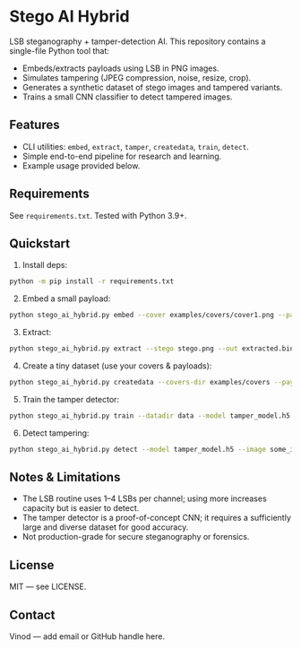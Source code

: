 
# Stego AI Hybrid

LSB steganography + tamper-detection AI.
This repository contains a single-file Python tool that:
- Embeds/extracts payloads using LSB in PNG images.
- Simulates tampering (JPEG compression, noise, resize, crop).
- Generates a synthetic dataset of stego images and tampered variants.
- Trains a small CNN classifier to detect tampered images.

## Features
- CLI utilities: `embed`, `extract`, `tamper`, `createdata`, `train`, `detect`.
- Simple end-to-end pipeline for research and learning.
- Example usage provided below.

## Requirements
See `requirements.txt`. Tested with Python 3.9+.

## Quickstart

1. Install deps:
```bash
python -m pip install -r requirements.txt
```

2. Embed a small payload:
```bash
python stego_ai_hybrid.py embed --cover examples/covers/cover1.png --payload examples/payloads/secret.txt --out stego.png
```

3. Extract:
```bash
python stego_ai_hybrid.py extract --stego stego.png --out extracted.bin
```

4. Create a tiny dataset (use your covers & payloads):
```bash
python stego_ai_hybrid.py createdata --covers-dir examples/covers --payloads-dir examples/payloads --outdir data --num 100
```

5. Train the tamper detector:
```bash
python stego_ai_hybrid.py train --datadir data --model tamper_model.h5 --epochs 5
```

6. Detect tampering:
```bash
python stego_ai_hybrid.py detect --model tamper_model.h5 --image some_image.png
```

## Notes & Limitations
- The LSB routine uses 1–4 LSBs per channel; using more increases capacity but is easier to detect.
- The tamper detector is a proof-of-concept CNN; it requires a sufficiently large and diverse dataset for good accuracy.
- Not production-grade for secure steganography or forensics.

## License
MIT — see LICENSE.

## Contact
Vinod — add email or GitHub handle here.
